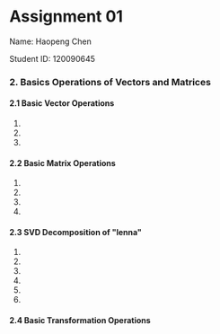 # Assignment 01

Name: Haopeng Chen

Student ID: 120090645

### 2. Basics Operations of Vectors and Matrices

#### 2.1 Basic Vector Operations

1. 
2.  
3.  

#### 2.2 Basic Matrix Operations

1. 
2.  
3.  
4.  

#### 2.3 SVD Decomposition of "lenna"

1. 
2.  
3.  
4.  
5.  
6.  

#### 2.4 Basic Transformation Operations

